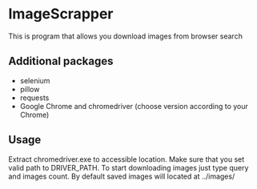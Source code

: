 # ImageScrapper

This is program that allows you download images from browser search

## Additional packages
* selenium
* pillow
* requests
* Google Chrome and chromedriver (choose version according to your Chrome)


## Usage
Extract chromedriver.exe to accessible location. Make sure that you set valid path to DRIVER_PATH.
To start downloading images just type query and images count. By default saved images will located at ../images/
